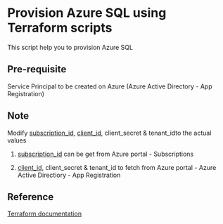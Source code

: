 # Provision Azure SQL using Terraform scripts
This script help you to provision Azure SQL

## Pre-requisite
Service Principal to be created on Azure (Azure Active Directory - App Registration)

## Note
Modify [subscription_id](https://github.com/nidhisht/Terraform/blob/9f100f72a3e0867503d8d3396ea056fcb9a18454/Demo/Module2/Main.tf#L5), [client_id](https://github.com/nidhisht/Terraform/blob/9f100f72a3e0867503d8d3396ea056fcb9a18454/Demo/Module2/Main.tf#L6), client_secret & tenant_idto the actual values

1. [subscription_id](https://github.com/nidhisht/Terraform/blob/9f100f72a3e0867503d8d3396ea056fcb9a18454/Demo/Module2/Main.tf#L5) can be get from Azure portal - Subscriptions

2. [client_id](https://github.com/nidhisht/Terraform/blob/9f100f72a3e0867503d8d3396ea056fcb9a18454/Demo/Module2/Main.tf#L6), client_secret & tenant_id to fetch from Azure portal - Azure Active Directiory - App Registration

## Reference
[Terraform documentation](https://www.terraform.io/docs/providers/azurerm/r/sql_database.html)
